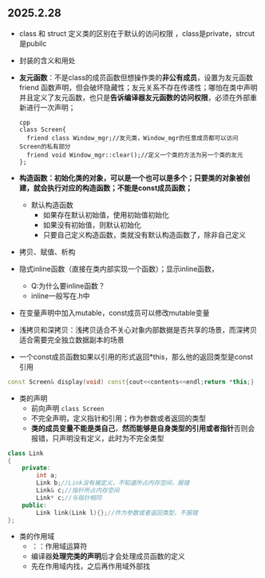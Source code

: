 ## 2025.2.28

- class 和 struct 定义类的区别在于默认的访问权限 ，class是private，strcut是pubilc
- 封装的含义和用处
- **友元函数**：不是class的成员函数但想操作类的**非公有成员**，设置为友元函数
  friend 函数声明，但会破坏隐藏性；友元关系不存在传递性；哪怕在类中声明并且定义了友元函数，也只是**告诉编译器友元函数的访问权限**，必须在外部重新进行一次声明；

  ```
  cpp
  class Screen{
  	friend class Window_mgr;//友元类，Window_mgr的任意成员都可以访问Screen的私有部分
  	friend void Window_mgr::clear();//定义一个类的方法为另一个类的友元
  };
  ```
- **构造函数：初始化类的对象，可以是一个也可以是多个；只要类的对象被创建，就会执行对应的构造函数；不能是const成员函数；**

  - 默认构造函数
    - 如果存在默认初始值，使用初始值初始化
    - 如果没有初始值，则默认初始化
    - 只要自己定义构造函数，类就没有默认构造函数了，除非自己定义
- 拷贝、赋值、析构
- 隐式inline函数（直接在类内部实现一个函数）；显示inline函数，

  - Q:为什么要inline函数？
  - inline一般写在.h中
- 在变量声明中加入mutable，const成员可以修改mutable变量
- 浅拷贝和深拷贝：浅拷贝适合不关心对象内部数据是否共享的场景，而深拷贝适合需要完全独立数据副本的场景
- 一个const成员函数如果以引用的形式返回*this，那么他的返回类型是const引用

```cpp
const Screen& display(void) const{cout<<contents<<endl;return *this;}
```

- 类的声明
  - 前向声明 `class Screen`
  - 不完全声明，定义指针和引用；作为参数或者返回的类型
  - **类的成员变量不能是类自己**，**然而能够是自身类型的引用或者指针**否则会报错，只声明没有定义，此时为不完全类型

```cpp
class Link
{
    private:
        int a;
        Link b;//Link没有被定义，不知道所占内存空间，报错
        Link& c;//指针所占内存空间
        Link* c;//与指针相同
    public:
        Link link(Link l){};//作为参数或者返回类型，不报错
};
```

- 类的作用域
  - ：：作用域运算符
  - 编译器**处理完类的声明**后才会处理成员函数的定义
  - 先在作用域内找，之后再作用域外部找
